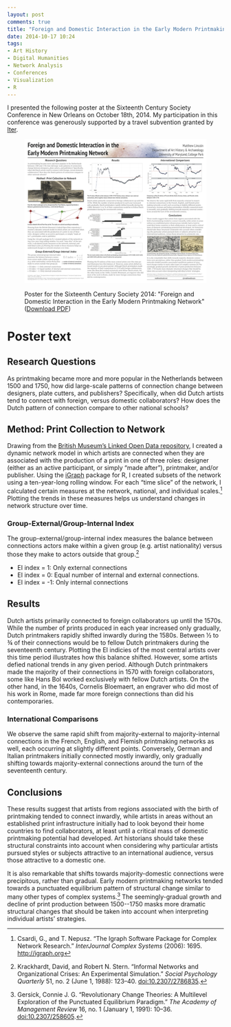 ```yaml
---
layout: post
comments: true
title: "Foreign and Domestic Interaction in the Early Modern Printmaking Network"
date: 2014-10-17 10:24
tags: 
- Art History
- Digital Humanities
- Network Analysis
- Conferences
- Visualization
- R
---
```


I presented the following poster at the Sixteenth Century Society Conference in New Orleans on October 18th, 2014.
My participation in this conference was generously supported by a travel subvention granted by [Iter].

[Iter]: http://itergateway.org

<figure>
<p><a href="/assets/docs/scsc2014.pdf"><img src="/assets/images-display/scsc2014.png" alt="Sixteenth Century Society 2014 poster - Foreign and Domestic Interaction in the Early Modern Printmaking Network" /></a></p>
<figcaption>Poster for the Sixteenth Century Society 2014: "Foreign and Domestic Interaction in the Early Modern Printmaking Network" (<a href="/assets/docs/scsc2014.pdf">Download PDF</a>)</figcaption>
</figure>

# Poster text

## Research Questions

As printmaking became more and more popular in the Netherlands between 1500 and 1750, how did large-scale patterns of connection change between designers, plate cutters, and publishers?
Specifically, when did Dutch artists tend to connect with foreign, versus domestic collaborators?
How does the Dutch pattern of connection compare to other national schools?

## Method: Print Collection to Network

Drawing from the [British Museum’s Linked Open Data repository][bmlod], I created a dynamic network model in which artists are connected when they are associated with the production of a print in one of three roles: designer (either as an active participant, or simply “made after”), printmaker, and/or publisher.
Using the [iGraph] package for R, I created subsets of the network using a ten-year-long rolling window.
For each “time slice” of the network, I calculated certain measures at the network, national, and individual scales.[^1]
Plotting the trends in these measures helps us understand changes in network structure over time.

[bmlod]: http://collection.britishmuseum.org
[igraph]: http://igraph.org

### Group-External/Group-Internal Index
The group-external/group-internal index measures the balance between connections actors make within a given group (e.g. artist nationality) versus those they make to actors outside that group.[^2]

- EI index = 1: Only external connections
- EI index = 0: Equal number of internal and external connections. 
- EI index = -1: Only internal connections

[^1]: Csardi, G., and T. Nepusz. “The Igraph Software Package for Complex Network Research.” *InterJournal Complex Systems* (2006): 1695. <http://igraph.org>

[^2]: Krackhardt, David, and Robert N. Stern. “Informal Networks and Organizational Crises: An Experimental Simulation.” *Social Psychology Quarterly* 51, no. 2 (June 1, 1988): 123–40. [doi:10.2307/2786835](http://dx.doi.org/10.2307/2786835).

## Results

Dutch artists primarily connected to foreign collaborators up until the 1570s. 
While the number of prints produced in each year increased only gradually, Dutch printmakers rapidly shifted inwardly during the 1580s.
Between ½ to ¾ of their connections would be to fellow Dutch printmakers during the seventeenth century. 
Plotting the EI indicies of the most central artists over this time period illustrates how this balance shifted.
However, some artists defied national trends in any given period. Although Dutch printmakers made the majority of their connections in 1570 with foreign collaborators, some like Hans Bol worked exclusively with fellow Dutch artists.
On the other hand, in the 1640s, Cornelis Bloemaert, an engraver who did most of his work in Rome, made far more foreign connections than did his contemporaries.

### International Comparisons

We observe the same rapid shift from majority-external to majority-internal connections in the French, English, and Flemish printmaking networks as well, each occurring at slightly different points.
Conversely, German and Italian printmakers initially connected mostly inwardly, only gradually shifting towards majority-external connections around the turn of the seventeenth century.

## Conclusions

These results suggest that artists from regions associated with the birth of printmaking tended to connect inwardly, while artists in areas without an established print infrastructure initially had to look beyond their home countries to find collaborators, at least until a critical mass of domestic printmaking potential had developed.
Art historians should take these structural constraints into account when considering why particular artists pursued styles or subjects attractive to an international audience, versus those attractive to a domestic one.

It is also remarkable that shifts towards majority-domestic connections were precipitous, rather than gradual.
Early modern printmaking networks tended towards a punctuated equilibrium pattern of structural change similar to many other types of complex systems.[^3]
The seemingly-gradual growth and decline of print production between 1500--1750 masks more dramatic structural changes that should be taken into account when interpreting individual artists’ strategies.

[^3]: Gersick, Connie J. G. “Revolutionary Change Theories: A Multilevel Exploration of the Punctuated Equilibrium Paradigm.” *The Academy of Management Review* 16, no. 1 (January 1, 1991): 10–36. [doi:10.2307/258605](http://dx.doi.org/10.2307/258605).